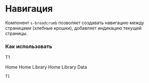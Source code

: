 # Навигация

Компонент `s-breadcrumb` позволяет создавать навигацию между страницами (хлебные крошки), добавляет индикацию текущей страницы.

### Как использовать
Т1


<s-breadcrumb>
    <s-breadcrumb-item active>Home</s-breadcrumb-item>
</s-breadcrumb>

<s-breadcrumb>
    <s-breadcrumb-item href="#">Home</s-breadcrumb-item>
    <s-breadcrumb-item href="#" active>Library</s-breadcrumb-item>
</s-breadcrumb>

<s-breadcrumb divider=">">
    <s-breadcrumb-item href="#">Home</s-breadcrumb-item>
    <s-breadcrumb-item href="#">Library</s-breadcrumb-item>
    <s-breadcrumb-item href="#" active>Data</s-breadcrumb-item>
</s-breadcrumb>

``` vue
Т1
```